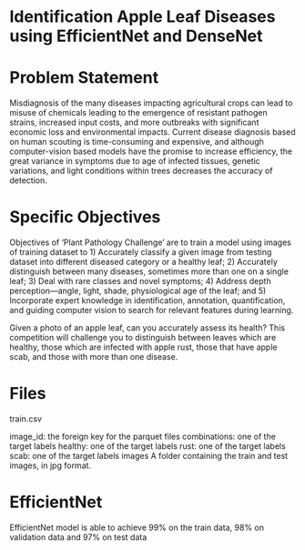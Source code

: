# Identification Apple Leaf Diseases using EfficientNet and DenseNet


# Problem Statement
Misdiagnosis of the many diseases impacting agricultural crops can lead to misuse of chemicals leading to the emergence of resistant pathogen strains, increased input costs, and more outbreaks with significant economic loss and environmental impacts. Current disease diagnosis based on human scouting is time-consuming and expensive, and although computer-vision based models have the promise to increase efficiency, the great variance in symptoms due to age of infected tissues, genetic variations, and light conditions within trees decreases the accuracy of detection.

# Specific Objectives
Objectives of ‘Plant Pathology Challenge’ are to train a model using images of training dataset to 1) Accurately classify a given image from testing dataset into different diseased category or a healthy leaf; 2) Accurately distinguish between many diseases, sometimes more than one on a single leaf; 3) Deal with rare classes and novel symptoms; 4) Address depth perception—angle, light, shade, physiological age of the leaf; and 5) Incorporate expert knowledge in identification, annotation, quantification, and guiding computer vision to search for relevant features during learning.

Given a photo of an apple leaf, can you accurately assess its health? This competition will challenge you to distinguish between leaves which are healthy, those which are infected with apple rust, those that have apple scab, and those with more than one disease.

# Files

train.csv

image_id: the foreign key for the parquet files
combinations: one of the target labels
healthy: one of the target labels
rust: one of the target labels
scab: one of the target labels
images
A folder containing the train and test images, in jpg format.

# EfficientNet

EfficientNet model is able to achieve 99% on the train data, 98% on validation data and 97% on test data 


